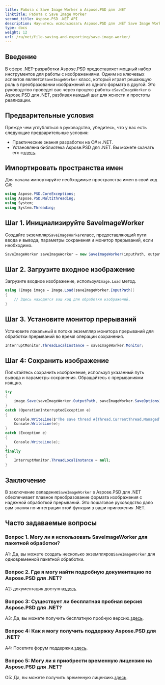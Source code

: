 ```yaml
---
title: Работа с Save Image Worker в Aspose.PSD для .NET
linktitle: Работа с Save Image Worker
second_title: Aspose.PSD .NET API
description: Научитесь использовать Aspose.PSD для .NET Save Image Worker для плавного преобразования формата изображения с обработкой прерываний.
type: docs
weight: 12
url: /ru/net/file-saving-and-exporting/save-image-worker/
---
```

## Введение

 В сфере .NET-разработки Aspose.PSD предоставляет мощный набор инструментов для работы с изображениями. Одним из ключевых аспектов является`SaveImageWorker` класс, который играет решающую роль в преобразовании изображений из одного формата в другой. Это руководство проведет вас через процесс работы с`SaveImageWorker` в Aspose.PSD для .NET, разбивая каждый шаг для ясности и простоты реализации.

## Предварительные условия

Прежде чем углубляться в руководство, убедитесь, что у вас есть следующие предварительные условия:

- Практические знания разработки на C# и .NET.
-  Установлена библиотека Aspose.PSD для .NET. Вы можете скачать его с[здесь](https://releases.aspose.com/psd/net/).

## Импортировать пространства имен

Для начала импортируйте необходимые пространства имен в свой код C#:

```csharp
using Aspose.PSD.CoreExceptions;
using Aspose.PSD.Multithreading;
using System;
using System.Threading;
```

## Шаг 1. Инициализируйте SaveImageWorker

 Создайте экземпляр`SaveImageWorker`класс, предоставляющий пути ввода и вывода, параметры сохранения и монитор прерываний, если необходимо.

```csharp
SaveImageWorker saveImageWorker = new SaveImageWorker(inputPath, outputPath, saveOptions, monitor);
```

## Шаг 2. Загрузите входное изображение

 Загрузите входное изображение, используя`Image.Load` метод.

```csharp
using (Image image = Image.Load(saveImageWorker.InputPath))
{
    // Здесь находится ваш код для обработки изображений.
}
```

## Шаг 3. Установите монитор прерываний

Установите локальный в потоке экземпляр монитора прерываний для обработки прерываний во время операции сохранения.

```csharp
InterruptMonitor.ThreadLocalInstance = saveImageWorker.Monitor;
```

## Шаг 4: Сохранить изображение

Попытайтесь сохранить изображение, используя указанный путь вывода и параметры сохранения. Обращайтесь с прерываниями изящно.

```csharp
try
{
    image.Save(saveImageWorker.OutputPath, saveImageWorker.SaveOptions);
}
catch (OperationInterruptedException e)
{
    Console.WriteLine($"The save thread #{Thread.CurrentThread.ManagedThreadId} finishes at {DateTime.Now}");
    Console.WriteLine(e);
}
catch (Exception e)
{
    Console.WriteLine(e);
}
finally
{
    InterruptMonitor.ThreadLocalInstance = null;
}
```

## Заключение

 В заключение овладение`SaveImageWorker` в Aspose.PSD для .NET обеспечивает плавное преобразование формата изображения с надежной обработкой прерываний. Это пошаговое руководство дало вам знания по интеграции этой функции в ваши приложения .NET.

## Часто задаваемые вопросы

### Вопрос 1. Могу ли я использовать SaveImageWorker для пакетной обработки?

 A1: Да, вы можете создать несколько экземпляров`SaveImageWorker` для одновременной пакетной обработки.

### Вопрос 2. Где я могу найти подробную документацию по Aspose.PSD для .NET?

A2: документация доступна[здесь](https://reference.aspose.com/psd/net/).

### Вопрос 3: Существует ли бесплатная пробная версия Aspose.PSD для .NET?

 A3: Да, вы можете получить бесплатную пробную версию.[здесь](https://releases.aspose.com/).

### Вопрос 4: Как я могу получить поддержку Aspose.PSD для .NET?

 A4: Посетите форум поддержки.[здесь](https://forum.aspose.com/c/psd/34).

### Вопрос 5: Могу ли я приобрести временную лицензию на Aspose.PSD для .NET?

 О5: Да, вы можете получить временную лицензию.[здесь](https://purchase.aspose.com/temporary-license/).